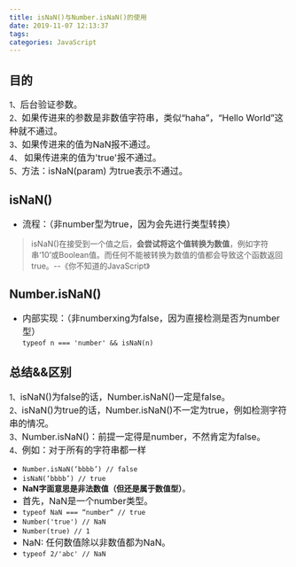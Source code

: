 ```yaml
---
title: isNaN()与Number.isNaN()的使用
date: 2019-11-07 12:13:37
tags:
categories: JavaScript
---
```

## 目的
1、<font size=3>后台验证参数。</font>  
2、<font size=3>如果传进来的参数是非数值字符串，类似“haha”，“Hello World”这种就不通过。</font>  
3、<font size=3>如果传进来的值为NaN报不通过。</font>  
4、 <font size=3>如果传进来的值为'true'报不通过。</font>  
5、<font size=3>方法：isNaN(param) 为true表示不通过。</font>

## isNaN()
- <font size=3>流程：（非number型为true，因为会先进行类型转换）</font>
> isNaN()在接受到一个值之后，**会尝试将这个值转换为数值**，例如字符串‘10’或Boolean值。而任何不能被转换为数值的值都会导致这个函数返回true。--《你不知道的JavaScript》

## Number.isNaN()
- <font size=3>内部实现：（非numberxing为false，因为直接检测是否为number型）</font>  
`typeof n === 'number' && isNaN(n)` 

## 总结&&区别
1、<font size=3>isNaN()为false的话，Number.isNaN()一定是false。</font>  
2、<font size=3>isNaN()为true的话，Number.isNaN()不一定为true，例如检测字符串的情况。</font>  
3、<font size=3>Number.isNaN()：前提一定得是number，不然肯定为false。</font>  
4、<font size=3>例如：对于所有的字符串都一样</font>  
- `Number.isNaN(‘bbbb’) // false`  
- `isNaN(‘bbbb’) // true` 
- **NaN字面意思是非法数值（但还是属于数值型）**。
- <font size=3>首先，NaN是一个number类型。</font>
- `typeof NaN === “number” // true`
- `Number('true') // NaN`      
- `Number(true) // 1` 
- <font size=3> NaN: 任何数值除以非数值都为NaN。</font>
-  `typeof 2/'abc' // NaN`


